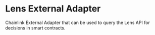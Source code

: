 # Lens External Adapter
Chainlink External Adapter that can be used to query the Lens API for decisions in smart contracts. 